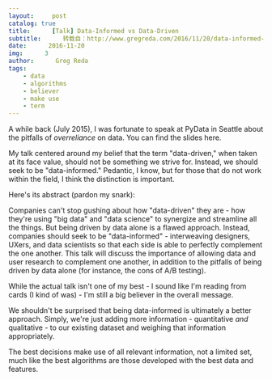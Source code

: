 ```yaml
---
layout:     post
catalog: true
title:      [Talk] Data-Informed vs Data-Driven
subtitle:      转载自：http://www.gregreda.com/2016/11/20/data-informed-talk-pydata-seattle/
date:      2016-11-20
img:      3
author:      Greg Reda
tags:
    - data
    - algorithms
    - believer
    - make use
    - term
---
```


A while back (July 2015), I was fortunate to speak at PyData in Seattle about the pitfalls of *overreliance* on data. You can find the slides here.

My talk centered around my belief that the term "data-driven," when taken at its face value, should not be something we strive for. Instead, we should seek to be "data-informed." Pedantic, I know, but for those that do not work within the field, I think the distinction is important.

Here's its abstract (pardon my snark):

> 
Companies can't stop gushing about how "data-driven" they are - how they're using "big data" and "data science" to synergize and streamline all the things. But being driven by data alone is a flawed approach. Instead, companies should seek to be "data-informed" - interweaving designers, UXers, and data scientists so that each side is able to perfectly complement the one another.
This talk will discuss the importance of allowing data and user research to complement one another, in addition to the pitfalls of being driven by data alone (for instance, the cons of A/B testing).


While the actual talk isn't one of my best - I sound like I'm reading from cards (I kind of was) - I'm still a big believer in the overall message.





We shouldn't be surprised that being data-informed is ultimately a better approach. Simply, we're just adding more information - quantitative *and* qualitative - to our existing dataset and weighing that information appropriately.

The best decisions make use of all relevant information, not a limited set, much like the best algorithms are those developed with the best data and features.
